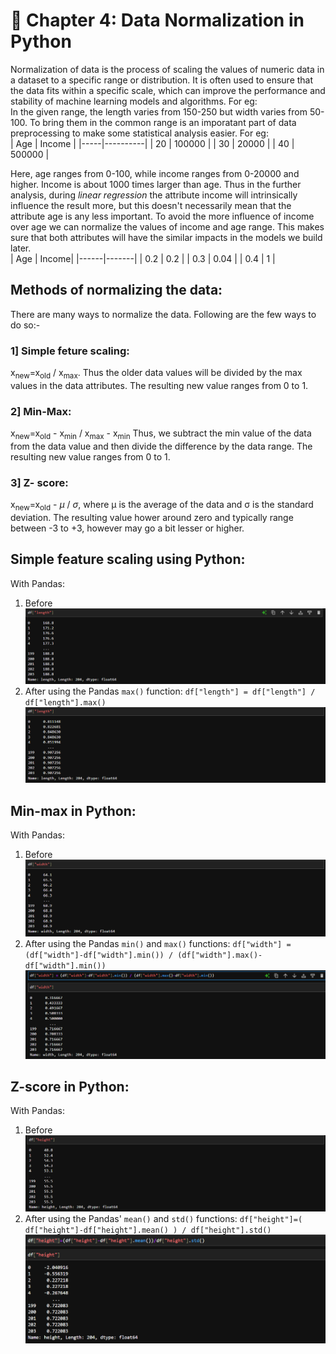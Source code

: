 # 🌟 Chapter 4: Data Normalization in Python
Normalization of data is the process of scaling the values of numeric data in a dataset to a specific range or distribution. It is often used to ensure that the data fits within a specific scale, which can improve the performance and stability of machine learning models and algorithms. For eg:  
In the given range, the length varies from 150-250 but width varies from 50-100. To bring them in the common range is an imporatant part of data preprocessing to make some statistical analysis easier. For eg:  
| Age | Income   |
|-----|----------|
| 20  | 100000   |
| 30  | 20000    |
| 40  | 500000   |

Here, age ranges from 0-100, while income ranges from 0-20000 and higher. Income is about 1000 times larger than age. Thus in the further analysis, during _linear regression_ the attribute income will intrinsically influence the result more, but this doesn't necessarily mean that the attribute age is any less important. To avoid the more influence of income over age we can normalize the values of income and age range. This makes sure that both attributes will have the similar impacts in the models we build later.  
| Age  | Income|
|------|-------|
| 0.2  |  0.2  |
| 0.3  |  0.04 |
| 0.4  |   1   |

## Methods of normalizing the data:  
There are many ways to normalize the data. Following are the few ways to do so:-  

### 1] Simple feture scaling:
 x<sub>new</sub>=x<sub>old</sub> / x<sub>max</sub>. Thus the older data values will be divided by the max values in the data attributes. The resulting new value ranges from 0 to 1.  

### 2] Min-Max:
 x<sub>new</sub>=x<sub>old</sub> - x<sub>min</sub> / x<sub>max</sub> - x<sub>min</sub> Thus, we subtract the min value of the data from the data value and then divide the difference by the data range. The resulting new value ranges from 0 to 1.  

### 3] Z- score:
 x<sub>new</sub>=x<sub>old</sub> - _μ_ / _σ_, where μ is the average of the data and σ is the standard deviation. The resulting value hower around zero and typically range between -3 to +3, however may go a bit lesser or higher.  

## Simple feature scaling using Python:

With Pandas:  
1) Before  
![length1](image-22.png)  
2) After using the Pandas `max()` function: `df["length"] = df["length"] / df["length"].max()`  
![length2](image-23.png)

## Min-max in Python:

With Pandas:  
1) Before  
![width1](image-24.png)  
2) After using the Pandas `min()` and `max()` functions: `df["width"] = (df["width"]-df["width"].min()) / (df["width"].max()-df["width"].min())`  
![width2](image-25.png)

## Z-score in Python:

With Pandas:  
1) Before  
![height1](image-26.png)
2) After using the Pandas' `mean()` and `std()` functions: `df["height"]=( df["height"]-df["height"].mean() ) / df["height"].std()`  
![height2](image-27.png)